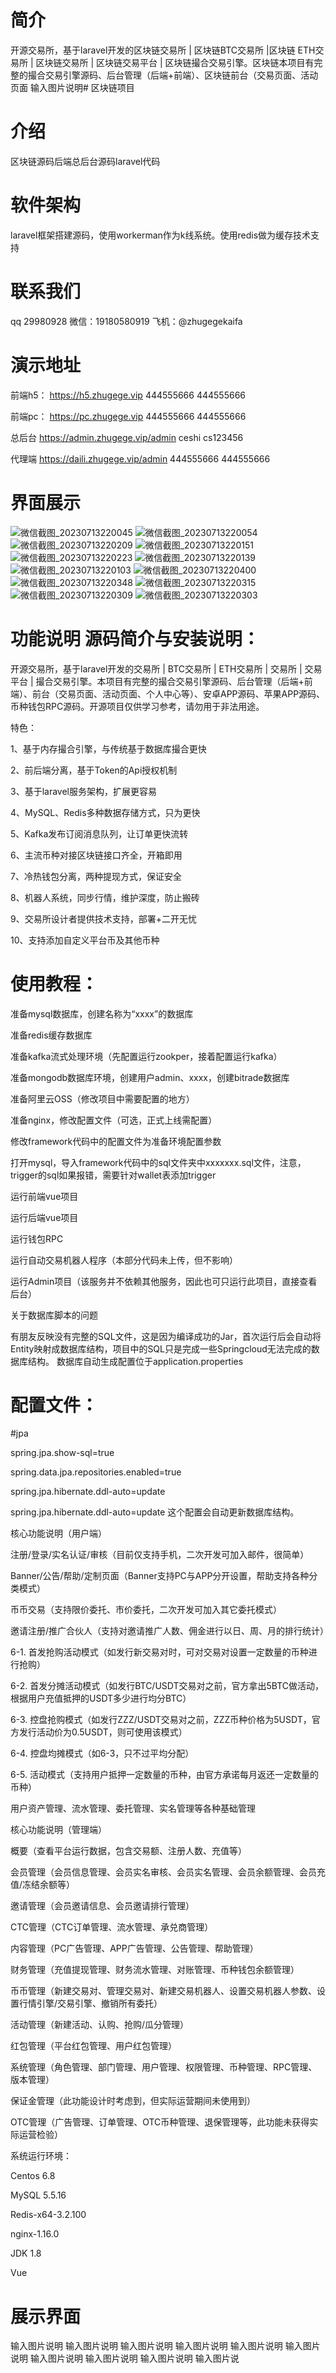 # 简介
开源交易所，基于laravel开发的区块链交易所 | 区块链BTC交易所 |区块链 ETH交易所 | 区块链交易所 | 区块链交易平台 | 区块链撮合交易引擎。区块链本项目有完整的撮合交易引擎源码、后台管理（后端+前端）、区块链前台（交易页面、活动页面
输入图片说明# 区块链项目

# 介绍
区块链源码后端总后台源码laravel代码

# 软件架构
laravel框架搭建源码，使用workerman作为k线系统。使用redis做为缓存技术支持

# 联系我们
qq 29980928
微信：19180580919
飞机：@zhugegekaifa

# 演示地址

前端h5： 
https://h5.zhugege.vip 
444555666 444555666

前端pc：
https://pc.zhugege.vip 
444555666 444555666

总后台 
https://admin.zhugege.vip/admin 
ceshi cs123456

代理端 
https://daili.zhugege.vip/admin 
444555666 444555666

# 界面展示
![微信截图_20230713220045](https://github.com/zhugegedm/-laravel-BTC-ETH-/assets/54832494/20eccd08-cf4a-493e-bfda-51537532b1a1)
![微信截图_20230713220054](https://github.com/zhugegedm/-laravel-BTC-ETH-/assets/54832494/0ee3e8c6-d159-4581-abc8-b7f520f0569b)
![微信截图_20230713220209](https://github.com/zhugegedm/-laravel-BTC-ETH-/assets/54832494/0533bb10-6b96-4295-988c-5c3ddd243406)
![微信截图_20230713220151](https://github.com/zhugegedm/-laravel-BTC-ETH-/assets/54832494/e784473a-dd60-434e-a784-9758b7d364f3)
![微信截图_20230713220223](https://github.com/zhugegedm/-laravel-BTC-ETH-/assets/54832494/51f0c481-7be2-4af5-b4b9-f68696ab3186)
![微信截图_20230713220139](https://github.com/zhugegedm/-laravel-BTC-ETH-/assets/54832494/8ca3fa62-e7e1-4252-9a22-c3e31e4f517e)
![微信截图_20230713220103](https://github.com/zhugegedm/-laravel-BTC-ETH-/assets/54832494/f61955ab-151a-4384-af8c-1881b93c2714)
![微信截图_20230713220400](https://github.com/zhugegedm/-laravel-BTC-ETH-/assets/54832494/c317e7fb-43c4-4b20-b3b9-c33d4de377c0)
![微信截图_20230713220348](https://github.com/zhugegedm/-laravel-BTC-ETH-/assets/54832494/a392f5af-5b15-4ddf-8381-73d3a2d92b3f)
![微信截图_20230713220315](https://github.com/zhugegedm/-laravel-BTC-ETH-/assets/54832494/f8ed9f93-3a91-433e-a864-8c99084f8732)
![微信截图_20230713220309](https://github.com/zhugegedm/-laravel-BTC-ETH-/assets/54832494/72270f86-46fe-47b5-8e08-9f92c7d0f8f7)
![微信截图_20230713220303](https://github.com/zhugegedm/-laravel-BTC-ETH-/assets/54832494/3a2068e1-0a63-4951-b045-1a95aea3956f)




# 功能说明 源码简介与安装说明：

开源交易所，基于laravel开发的交易所 | BTC交易所 | ETH交易所 | 交易所 | 交易平台 | 撮合交易引擎。本项目有完整的撮合交易引擎源码、后台管理（后端+前端）、前台（交易页面、活动页面、个人中心等）、安卓APP源码、苹果APP源码、币种钱包RPC源码。开源项目仅供学习参考，请勿用于非法用途。

特色：

1、基于内存撮合引擎，与传统基于数据库撮合更快

2、前后端分离，基于Token的Api授权机制

3、基于laravel服务架构，扩展更容易

4、MySQL、Redis多种数据存储方式，只为更快

5、Kafka发布订阅消息队列，让订单更快流转

6、主流币种对接区块链接口齐全，开箱即用

7、冷热钱包分离，两种提现方式，保证安全

8、机器人系统，同步行情，维护深度，防止搬砖

9、交易所设计者提供技术支持，部署+二开无忧

10、支持添加自定义平台币及其他币种

# 使用教程：

准备mysql数据库，创建名称为“xxxx”的数据库

准备redis缓存数据库

准备kafka流式处理环境（先配置运行zookper，接着配置运行kafka）

准备mongodb数据库环境，创建用户admin、xxxx，创建bitrade数据库

准备阿里云OSS（修改项目中需要配置的地方）

准备nginx，修改配置文件（可选，正式上线需配置）

修改framework代码中的配置文件为准备环境配置参数

打开mysql，导入framework代码中的sql文件夹中xxxxxxx.sql文件，注意，trigger的sql如果报错，需要针对wallet表添加trigger

运行前端vue项目

运行后端vue项目

运行钱包RPC

运行自动交易机器人程序（本部分代码未上传，但不影响）

运行Admin项目（该服务并不依赖其他服务，因此也可只运行此项目，直接查看后台）

关于数据库脚本的问题

有朋友反映没有完整的SQL文件，这是因为编译成功的Jar，首次运行后会自动将Entity映射成数据库结构，项目中的SQL只是完成一些Springcloud无法完成的数据库结构。 数据库自动生成配置位于application.properties

# 配置文件：

#jpa

spring.jpa.show-sql=true

spring.data.jpa.repositories.enabled=true

spring.jpa.hibernate.ddl-auto=update

spring.jpa.hibernate.ddl-auto=update 这个配置会自动更新数据库结构。

核心功能说明（用户端）

注册/登录/实名认证/审核（目前仅支持手机，二次开发可加入邮件，很简单）

Banner/公告/帮助/定制页面（Banner支持PC与APP分开设置，帮助支持各种分类模式）

币币交易（支持限价委托、市价委托，二次开发可加入其它委托模式）

邀请注册/推广合伙人（支持对邀请推广人数、佣金进行以日、周、月的排行统计）

6-1. 首发抢购活动模式（如发行新交易对时，可对交易对设置一定数量的币种进行抢购）

6-2. 首发分摊活动模式（如发行BTC/USDT交易对之前，官方拿出5BTC做活动，根据用户充值抵押的USDT多少进行均分BTC）

6-3. 控盘抢购模式（如发行ZZZ/USDT交易对之前，ZZZ币种价格为5USDT，官方发行活动价为0.5USDT，则可使用该模式）

6-4. 控盘均摊模式（如6-3，只不过平均分配）

6-5. 活动模式（支持用户抵押一定数量的币种，由官方承诺每月返还一定数量的币种）

用户资产管理、流水管理、委托管理、实名管理等各种基础管理

核心功能说明（管理端）

概要（查看平台运行数据，包含交易额、注册人数、充值等）

会员管理（会员信息管理、会员实名审核、会员实名管理、会员余额管理、会员充值/冻结余额等）

邀请管理（会员邀请信息、会员邀请排行管理）

CTC管理（CTC订单管理、流水管理、承兑商管理）

内容管理（PC广告管理、APP广告管理、公告管理、帮助管理）

财务管理（充值提现管理、财务流水管理、对账管理、币种钱包余额管理）

币币管理（新建交易对、管理交易对、新建交易机器人、设置交易机器人参数、设置行情引擎/交易引擎、撤销所有委托）

活动管理（新建活动、认购、抢购/瓜分管理）

红包管理（平台红包管理、用户红包管理）

系统管理（角色管理、部门管理、用户管理、权限管理、币种管理、RPC管理、版本管理）

保证金管理（此功能设计时考虑到，但实际运营期间未使用到）

OTC管理（广告管理、订单管理、OTC币种管理、退保管理等，此功能未获得实际运营检验）

系统运行环境：

Centos 6.8

MySQL 5.5.16

Redis-x64-3.2.100

nginx-1.16.0


JDK 1.8

Vue

# 展示界面
输入图片说明 输入图片说明 输入图片说明 输入图片说明 输入图片说明 输入图片说明 输入图片说明 输入图片说明 输入图片说明 输入图片说
